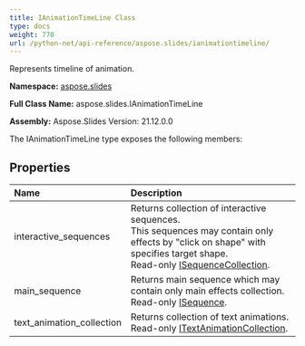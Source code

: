 ```yaml
---
title: IAnimationTimeLine Class
type: docs
weight: 770
url: /python-net/api-reference/aspose.slides/ianimationtimeline/
---
```


Represents timeline of animation.

**Namespace:** [aspose.slides](/slides/python-net/api-reference/aspose.slides/)

**Full Class Name:** aspose.slides.IAnimationTimeLine

**Assembly:**  Aspose.Slides Version: 21.12.0.0

The IAnimationTimeLine type exposes the following members:
## **Properties**
|**Name**|**Description**|
| :- | :- |
|interactive_sequences|Returns collection of interactive sequences.<br/>            This sequences may contain only effects by "click on shape" with specifies target shape.<br/>            Read-only [ISequenceCollection](/slides/python-net/api-reference/aspose.slides.animation/isequencecollection/).|
|main_sequence|Returns main sequence which may contain only main effects collection.<br/>            Read-only [ISequence](/slides/python-net/api-reference/aspose.slides.animation/isequence/).|
|text_animation_collection|Returns collection of text animations.<br/>            Read-only [ITextAnimationCollection](/slides/python-net/api-reference/aspose.slides.animation/itextanimationcollection/).|

